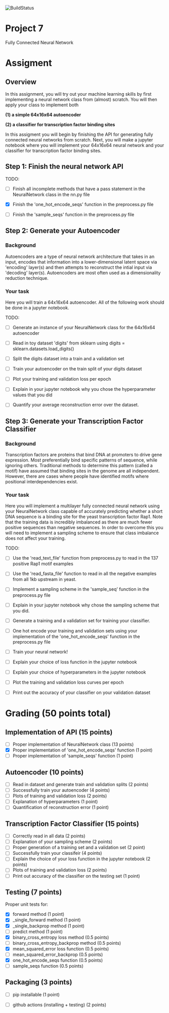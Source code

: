 ![BuildStatus](https://github.com/apblair/project7/actions/workflows/main.yml/badge.svg?event=push)
# Project 7
Fully Connected Neural Network


# Assigment

## Overview
In this assignment, you will try out your machine learning skills by first implementing a neural network
class from (almost) scratch. You will then apply your class to implement both

**(1) a simple 64x16x64 autoencoder** 

**(2) a classifier for transcription factor binding sites** 

In this assigment you will begin by finishing the API for generating fully connected neural networks from scratch.
Next, you will make a jupyter notebook where you will implement your 64x16x64 neural network and your 
classifier for transcription factor binding sites.


## Step 1: Finish the neural network API
TODO:
- [ ] Finish all incomplete methods that have a pass statement in the NeuralNetwork class in the nn.py file
- [x] Finish the 'one_hot_encode_seqs' function in the preprocess.py file
- [ ] Finish the 'sample_seqs' function in the preprocess.py file


## Step 2: Generate your Autoencoder
### Background
Autoencoders are a type of neural network architecture that takes in an input, encodes that information
into a lower-dimensional latent space via 'encoding' layer(s) and then attempts to reconstruct the intial
input via 'decoding' layer(s). Autoencoders are most often used as a dimensionality reduction technique.

### Your task
Here you will train a 64x16x64 autoencoder. All of the following work should be done in a jupyter notebook.

TODO:
- [ ] Generate an instance of your NeuralNetwork class for the 64x16x64 autoencoder
- [ ] Read in toy dataset 'digits' from sklearn using digits = sklearn.datasets.load_digits()
- [ ] Split the digits dataset into a train and a validation set
- [ ] Train your autoencoder on the train split of your digits dataset
- [ ] Plot your training and validation loss per epoch
- [ ] Explain in your jupyter notebook why you chose the hyperparameter values that you did
- [ ] Quantify your average reconstruction error over the dataset.


## Step 3: Generate your Transcription Factor Classifier
### Background
Transcription factors are proteins that bind DNA at promoters to drive gene expression. 
Most preferentially bind specific patterns of sequence, while ignoring others. 
Traditional methods to determine this pattern (called a motif) have assumed that binding 
sites in the genome are all independent. However, there are cases where people have identified motifs where
positional interdependencies exist.

### Your task
Here you will implement a multilayer fully connected neural network using your NeuralNetwork class
capable of accurately predicting whether a short DNA sequence is a binding site for the 
yeast transcription factor Rap1. Note that the training data is incredibly imbalanced as
there are much fewer positive sequences than negative sequences. In order to overcome this
you will need to implement a sampling scheme to ensure that class imbalance does not affect
your training.

TODO:
- [ ] Use the 'read_text_file' function from preprocess.py to read in the 137 positive Rap1 motif examples
- [ ] Use the 'read_fasta_file' function to read in all the negative examples from all 1kb upstream in yeast.
- [ ] Implement a sampling scheme in the 'sample_seq' function in the preprocess.py file
- [ ] Explain in your jupyter notebook why chose the sampling scheme that you did.
- [ ] Generate a training and a validation set for training your classifier.
- [ ] One hot encode your training and validation sets using your implementation of the 'one_hot_encode_seqs' function in the preprocess.py file
- [ ] Train your neural network!
- [ ] Explain your choice of loss function in the jupyter notebook
- [ ] Explain your choice of hyperparameters in the jupyter notebook
- [ ] Plot the training and validation loss curves per epoch
- [ ] Print out the accuracy of your classifier on your validation dataset


# Grading (50 points total)

## Implementation of API (15 points)
- [ ] Proper implementation of NeuralNetwork class (13 points)
- [x] Proper implementation of 'one_hot_encode_seqs' function (1 point)
- [ ] Proper implementation of 'sample_seqs' function (1 point)

## Autoencoder (10 points)
- [ ] Read in dataset and generate train and validation splits (2 points)
- [ ] Successfully train your autoencoder (4 points)
- [ ] Plots of training and validation loss (2 points)
- [ ] Explanation of hyperparameters (1 point)
- [ ] Quantification of reconstruction error (1 point)

## Transcription Factor Classifier (15 points)
- [ ] Correctly read in all data (2 points)
- [ ] Explanation of your sampling scheme (2 points)
- [ ] Proper generation of a training set and a validation set (2 point)
- [ ] Successfully train your classifeir (4 points)
- [ ] Explain the choice of your loss function in the jupyter notebook (2 points)
- [ ] Plots of training and validation loss (2 points)
- [ ] Print out accuracy of the classifier on the testing set (1 point)

## Testing (7 points)
Proper unit tests for:
- [x] forward method (1 point)
- [x] _single_forward method (1 point)
- [x] _single_backprop method (1 point)
- [ ] predict method (1 point)
- [x] binary_cross_entropy loss method (0.5 points)
- [ ] binary_cross_entropy_backprop method (0.5 points)
- [x] mean_squared_error loss function (0.5 points)
- [ ] mean_squared_error_backprop (0.5 points)
- [x] one_hot_encode_seqs function (0.5 points)
- [ ] sample_seqs function (0.5 points)

## Packaging (3 points)
- [ ] pip installable (1 point)
- [ ] github actions (installing + testing) (2 points)


